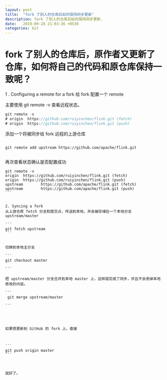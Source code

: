 ```yaml
---
layout: post
title:  "fork 了别人的仓库后如何保持同步更新"
description: fork 了别人的仓库后如何保持同步更新.
date:   2019-09-28 21:03:36 +0530
categories: Git
---
```

# fork 了别人的仓库后，原作者又更新了仓库，如何将自己的代码和原仓库保持一致呢？

1 . Configuring a remote for a fork
 给 fork 配置一个 remote
 
 主要使用 git remote -v 查看远程状态。



```javascript
git remote -v
# origin  https://github.com/ruiyinchen/flink.git (fetch)
# origin  https://github.com/ruiyinchen/flink.git (push)
```

添加一个将被同步给 fork 远程的上游仓库


```

git remote add upstream https://github.com/apache/flink.git 


```

再次查看状态确认是否配置成功


````
git remote -v
origin  https://github.com/ruiyinchen/flink.git (fetch)
origin  https://github.com/ruiyinchen/flink.git (push)
upstream        https://github.com/apache/flink.git (fetch)
upstream        https://github.com/apache/flink.git (push)
```


2. Syncing a fork
从上游仓库 fetch 分支和提交点，传送到本地，并会被存储在一个本地分支 upstream/master

```
git fetch upstream
```


切换到本地主分支

```
git checkout master 

```

把 upstream/master 分支合并到本地 master 上，这样就完成了同步，并且不会丢掉本地修改的内容。  

```
 git merge upstream/master

```




如果想更新到 GitHub 的 fork 上，直接   



```
git push origin master 
```



就好了。


